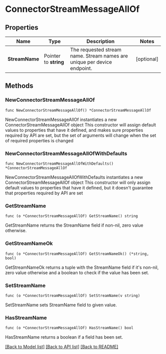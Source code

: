 # ConnectorStreamMessageAllOf

## Properties

Name | Type | Description | Notes
------------ | ------------- | ------------- | -------------
**StreamName** | Pointer to **string** | The requested stream name. Stream names are unique per device endpoint. | [optional] 

## Methods

### NewConnectorStreamMessageAllOf

`func NewConnectorStreamMessageAllOf() *ConnectorStreamMessageAllOf`

NewConnectorStreamMessageAllOf instantiates a new ConnectorStreamMessageAllOf object
This constructor will assign default values to properties that have it defined,
and makes sure properties required by API are set, but the set of arguments
will change when the set of required properties is changed

### NewConnectorStreamMessageAllOfWithDefaults

`func NewConnectorStreamMessageAllOfWithDefaults() *ConnectorStreamMessageAllOf`

NewConnectorStreamMessageAllOfWithDefaults instantiates a new ConnectorStreamMessageAllOf object
This constructor will only assign default values to properties that have it defined,
but it doesn't guarantee that properties required by API are set

### GetStreamName

`func (o *ConnectorStreamMessageAllOf) GetStreamName() string`

GetStreamName returns the StreamName field if non-nil, zero value otherwise.

### GetStreamNameOk

`func (o *ConnectorStreamMessageAllOf) GetStreamNameOk() (*string, bool)`

GetStreamNameOk returns a tuple with the StreamName field if it's non-nil, zero value otherwise
and a boolean to check if the value has been set.

### SetStreamName

`func (o *ConnectorStreamMessageAllOf) SetStreamName(v string)`

SetStreamName sets StreamName field to given value.

### HasStreamName

`func (o *ConnectorStreamMessageAllOf) HasStreamName() bool`

HasStreamName returns a boolean if a field has been set.


[[Back to Model list]](../README.md#documentation-for-models) [[Back to API list]](../README.md#documentation-for-api-endpoints) [[Back to README]](../README.md)



